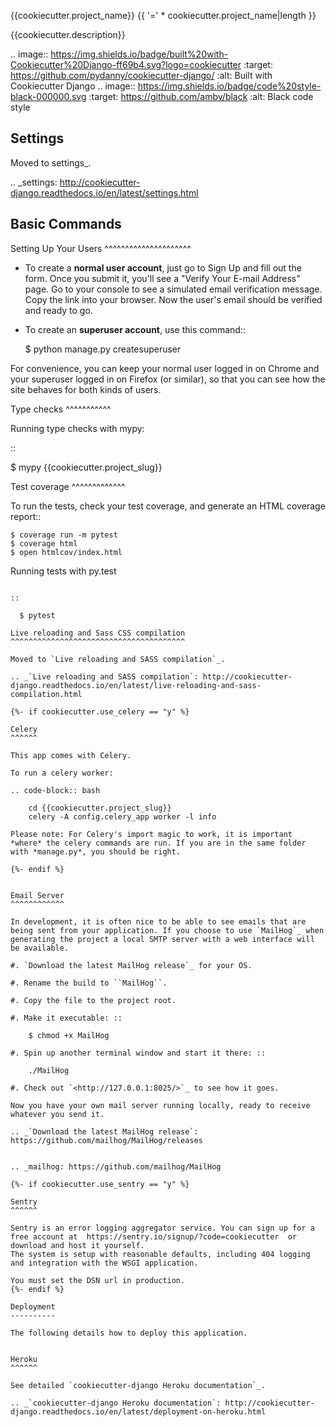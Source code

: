 {{cookiecutter.project_name}}
{{ '=' * cookiecutter.project_name|length }}

{{cookiecutter.description}}

.. image:: https://img.shields.io/badge/built%20with-Cookiecutter%20Django-ff69b4.svg?logo=cookiecutter
     :target: https://github.com/pydanny/cookiecutter-django/
     :alt: Built with Cookiecutter Django
.. image:: https://img.shields.io/badge/code%20style-black-000000.svg
     :target: https://github.com/ambv/black
     :alt: Black code style


Settings
--------

Moved to settings_.

.. _settings: http://cookiecutter-django.readthedocs.io/en/latest/settings.html

Basic Commands
--------------

Setting Up Your Users
^^^^^^^^^^^^^^^^^^^^^

* To create a **normal user account**, just go to Sign Up and fill out the form. Once you submit it, you'll see a "Verify Your E-mail Address" page. Go to your console to see a simulated email verification message. Copy the link into your browser. Now the user's email should be verified and ready to go.

* To create an **superuser account**, use this command::

    $ python manage.py createsuperuser

For convenience, you can keep your normal user logged in on Chrome and your superuser logged in on Firefox (or similar), so that you can see how the site behaves for both kinds of users.

Type checks
^^^^^^^^^^^

Running type checks with mypy:

::

  $ mypy {{cookiecutter.project_slug}}

Test coverage
^^^^^^^^^^^^^

To run the tests, check your test coverage, and generate an HTML coverage report::

    $ coverage run -m pytest
    $ coverage html
    $ open htmlcov/index.html

Running tests with py.test
~~~~~~~~~~~~~~~~~~~~~~~~~~

::

  $ pytest

Live reloading and Sass CSS compilation
^^^^^^^^^^^^^^^^^^^^^^^^^^^^^^^^^^^^^^^

Moved to `Live reloading and SASS compilation`_.

.. _`Live reloading and SASS compilation`: http://cookiecutter-django.readthedocs.io/en/latest/live-reloading-and-sass-compilation.html

{%- if cookiecutter.use_celery == "y" %}

Celery
^^^^^^

This app comes with Celery.

To run a celery worker:

.. code-block:: bash

    cd {{cookiecutter.project_slug}}
    celery -A config.celery_app worker -l info

Please note: For Celery's import magic to work, it is important *where* the celery commands are run. If you are in the same folder with *manage.py*, you should be right.

{%- endif %}


Email Server
^^^^^^^^^^^^

In development, it is often nice to be able to see emails that are being sent from your application. If you choose to use `MailHog`_ when generating the project a local SMTP server with a web interface will be available.

#. `Download the latest MailHog release`_ for your OS.

#. Rename the build to ``MailHog``.

#. Copy the file to the project root.

#. Make it executable: ::

    $ chmod +x MailHog

#. Spin up another terminal window and start it there: ::

    ./MailHog

#. Check out `<http://127.0.0.1:8025/>`_ to see how it goes.

Now you have your own mail server running locally, ready to receive whatever you send it.

.. _`Download the latest MailHog release`: https://github.com/mailhog/MailHog/releases


.. _mailhog: https://github.com/mailhog/MailHog

{%- if cookiecutter.use_sentry == "y" %}

Sentry
^^^^^^

Sentry is an error logging aggregator service. You can sign up for a free account at  https://sentry.io/signup/?code=cookiecutter  or download and host it yourself.
The system is setup with reasonable defaults, including 404 logging and integration with the WSGI application.

You must set the DSN url in production.
{%- endif %}

Deployment
----------

The following details how to deploy this application.


Heroku
^^^^^^

See detailed `cookiecutter-django Heroku documentation`_.

.. _`cookiecutter-django Heroku documentation`: http://cookiecutter-django.readthedocs.io/en/latest/deployment-on-heroku.html


